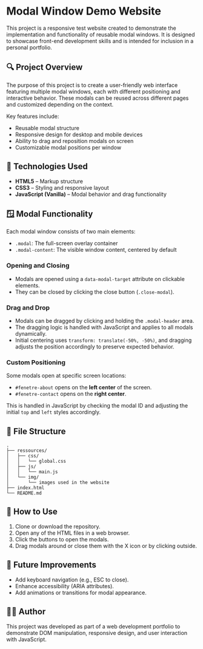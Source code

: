 # Modal Window Demo Website

This project is a responsive test website created to demonstrate the implementation and functionality of reusable modal windows. It is designed to showcase front-end development skills and is intended for inclusion in a personal portfolio.

## 🔍 Project Overview

The purpose of this project is to create a user-friendly web interface featuring multiple modal windows, each with different positioning and interactive behavior. These modals can be reused across different pages and customized depending on the context.

Key features include:

- Reusable modal structure
- Responsive design for desktop and mobile devices
- Ability to drag and reposition modals on screen
- Customizable modal positions per window

## 🧱 Technologies Used

- **HTML5** – Markup structure
- **CSS3** – Styling and responsive layout
- **JavaScript (Vanilla)** – Modal behavior and drag functionality

## 🪟 Modal Functionality

Each modal window consists of two main elements:
- `.modal`: The full-screen overlay container
- `.modal-content`: The visible window content, centered by default

### Opening and Closing
- Modals are opened using a `data-modal-target` attribute on clickable elements.
- They can be closed by clicking the close button (`.close-modal`).

### Drag and Drop
- Modals can be dragged by clicking and holding the `.modal-header` area.
- The dragging logic is handled with JavaScript and applies to all modals dynamically.
- Initial centering uses `transform: translate(-50%, -50%)`, and dragging adjusts the position accordingly to preserve expected behavior.

### Custom Positioning
Some modals open at specific screen locations:
- `#fenetre-about` opens on the **left center** of the screen.
- `#fenetre-contact` opens on the **right center**.

This is handled in JavaScript by checking the modal ID and adjusting the initial `top` and `left` styles accordingly.

## 📁 File Structure

```
.
├── ressources/
│   ├── css/
│   │   └── global.css
│   ├── js/
│   │   └── main.js
│   └── img/
│       └── images used in the website
├── index.html
└── README.md
```

## 🚀 How to Use

1. Clone or download the repository.
2. Open any of the HTML files in a web browser.
3. Click the buttons to open the modals.
4. Drag modals around or close them with the X icon or by clicking outside.

## 📌 Future Improvements

- Add keyboard navigation (e.g., ESC to close).
- Enhance accessibility (ARIA attributes).
- Add animations or transitions for modal appearance.

## 🧑‍💻 Author

This project was developed as part of a web development portfolio to demonstrate DOM manipulation, responsive design, and user interaction with JavaScript.

